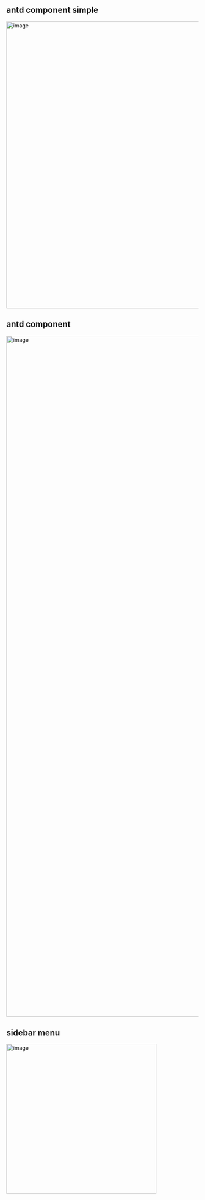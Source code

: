 ## antd component simple
<img width="752" alt="image" src="https://github.com/user-attachments/assets/aa31c74b-615e-45df-95c1-d3100e4dddf5">  

## antd component 
<img width="1785" alt="image" src="https://github.com/user-attachments/assets/2bcb8aa2-6e91-4ad3-9297-6130c29472f0">  

## sidebar menu   
<img width="393" alt="image" src="https://github.com/user-attachments/assets/b3a3bc70-c7ae-4e71-a109-c19d3016304f">    
